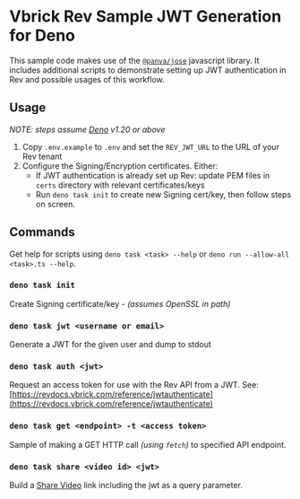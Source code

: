 # Vbrick Rev Sample JWT Generation for Deno

This sample code makes use of the [`@panva/jose`](https://github.com/panva/jose/tree/v4.8.3) javascript library. It includes additional scripts to demonstrate setting up JWT authentication in Rev and possible usages of this workflow.

## Usage

*NOTE: steps assume [Deno](https://deno.land) v1.20 or above*

1. Copy `.env.example` to `.env` and set the `REV_JWT_URL` to the URL of your Rev tenant
2. Configure the Signing/Encryption certificates. Either:
    * If JWT authentication is already set up Rev: update PEM files in `certs` directory with relevant certificates/keys
    * Run `deno task init` to create new Signing cert/key, then follow steps on screen.



## Commands
Get help for scripts using `deno task <task> --help` or `deno run --allow-all <task>.ts --help`.

### `deno task init`
Create Signing certificate/key - *(assumes OpenSSL in path)*

### `deno task jwt <username or email>`
Generate a JWT for the given user and dump to stdout

### `deno task auth <jwt>`
Request an access token for use with the Rev API from a JWT. See: [https://revdocs.vbrick.com/reference/jwtauthenticate](https://revdocs.vbrick.com/reference/jwtauthenticate)

### `deno task get <endpoint> -t <access token>`
Sample of making a GET HTTP call *(using `fetch`)* to specified API endpoint.

### `deno task share <video id> <jwt>`
Build a [Share Video](https://revdocs.vbrick.com/docs/share-a-video) link including the jwt as a query parameter.



